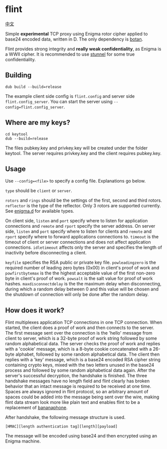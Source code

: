 flint
======
[中文](README.zh_cn.md)

Simple **experimental** TCP proxy using Enigma rotor cipher applied to base24 encoded data, written in D. The only dependency is [botan](https://github.com/etcimon/botan).

Flint provides strong integrity and **really weak confidentiality**, as Enigma is a WWII cipher. It is recommended to use [stunnel](https://www.stunnel.org/index.html) for some true confidentiality.

Building
------
```
dub build --build=release
```
The example client side config is `flint.config` and server side `flint.config_server`.
You can start the server using `--config=flint.config_server`.

Where are my keys?
------
```
cd keytool
dub --build=release
```
The files pubkey.key and privkey.key will be created under the folder keytool. The server requires privkey.key and the client requires pubkey.key.

Usage
------
Use `--config=<file>` to specify a config file. Explanations go below.

`type` should be `client` or `server`.

`rotors` and `rings` should be the settings of the first, second and third rotors. `reflector` is the type of the reflector. Only 3 rotors are supported currently. See [enigma.d](source/enigma.d) for available types.

On client side, `listen` and `port` specify where to listen for application connections and `remote` and `rport` specify the server address. On server side, `listen` and `port` specify where to listen for clients and `remote` and `rport` specify where to forward applications connections to. `timeout` is the timeout of client or server connections and does not affect application connections. `idletimeout` affects only the server and specifies the length of inactivity before disconnecting a client.

`keyfile` specifies the RSA public or private key file. `powleadingzero` is the required number of leading zero bytes (0x00) in client's proof of work and `powfirstbytemax` is the the highest acceptable value of the first non-zero byte in client's proof of work. `powsalt` is the salt value for proof of work hashes. `maxdisconnectdelay` is the the maximum delay when disconnecting, during which a random delay between 0 and this value will be chosen and the shutdown of connection will only be done after the random delay.

How does it work?
------
Flint multiplexes application TCP connections in one TCP connection. When started, the client does a proof of work and then connects to the server. The first message sent over the connection is the 'hello' message from client to server, which is a 32-byte proof of work string followed by some random alphabetical data. The server checks the proof of work and replies with a 'cookie' message, which is a 8-byte cookie concatenated with a 26-byte alphabet, followed by some random alphabetical data. The client then replies with a 'key' message, which is a base24 encoded RSA cipher string containing crypto keys, mixed with the two letters unused in the base24 process and followed by some random alphabetical data again. After the server's successful decryption, the handshake is finished. The three handshake messages have no length field and flint clearly has broken behavior that an intact message is required to be received at one time. Spaces are always ignored in flint protocol, so an arbitrary amount of spaces could be added into the message being sent over the wire, making flint data stream look more like plain text and enables flint to be a replacement of [bananaphone](https://github.com/david415/bananaphone).

After handshake, the following message structure is used.
```
[HMAC][length authentication tag][length][payload]
```
The message will be encoded using base24 and then encrypted using an Enigma machine.
